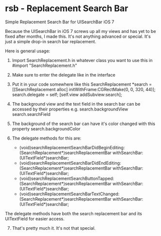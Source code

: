 rsb - Replacement Search Bar
===

Simple Replacement Search Bar for UISearchBar iOS 7

Because the UISearchBar in iOS 7 screws up all my views and has yet to be fixed after months, I made this. It's not anything advanced or special. It's just a simple drop-in search bar replacement.

Here is general usage:

1. Import SearchReplacement.h in whatever class you want to use this in
	#import "SearchReplacement.h"
	
2. Make sure to enter the delegate like <SearchReplacementDelegate> in the interface

3. Put it in your code somewhere like this
	SearchReplacement *search = [[SearchReplacement alloc] initWithFrame:CGRectMake(0, 0, 320, 44)];
    search.delegate = self;
    [self.view addSubview:search];
    
4. The background view and the text field in the search bar can be accessed by their properties e.g.
	search.backgroundView
	search.searchField
	
5. The background of the search bar can have it's color changed with this property
	search.backgroundColor
	
6. The delegate methods for this are:

	- (void)searchReplacementSearchBarDidBeginEditing:(SearchReplacement*)searchReplacementBar withSearchBar:(UITextField*)searchBar;
	- (void)searchReplacementSearchBarDidEndEditing:(SearchReplacement*)searchReplacementBar withSearchBar:(UITextField*)searchBar;
	- (void)searchReplacementSearchButtonTapped:(SearchReplacement*)searchReplacementBar withSearchBar:(UITextField*)searchBar;
	- (void)searchReplacementSearchBarTextChanged:(SearchReplacement*)searchReplacementBar withSearchBar:(UITextField*)searchBar;
	
The delegate methods have both the search replacement bar and its UITextField for easier access.
	
7. That's pretty much it. It's not that special.
